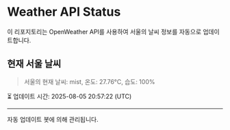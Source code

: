 
# Weather API Status

이 리포지토리는 OpenWeather API를 사용하여 서울의 날씨 정보를 자동으로 업데이트합니다.

## 현재 서울 날씨
> 서울의 현재 날씨: mist, 온도: 27.76°C, 습도: 100%

⏳ 업데이트 시간: 2025-08-05 20:57:22 (UTC)

---
자동 업데이트 봇에 의해 관리됩니다.
